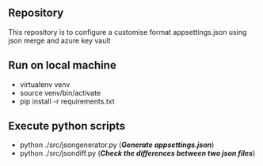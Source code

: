## Repository 
This repository is to configure a customise format appsettings.json using json merge and azure key vault

## Run on local machine

- virtualenv venv
- source venv/bin/activate
- pip install -r requirements.txt

## Execute python scripts

- python ./src/jsongenerator.py (***Generate appsettings.json***)
- python ./src/jsondiff.py  (***Check the differences between two json files***)
